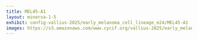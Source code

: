 ```yaml
---
title: MEL45-A1
layout: minerva-1-5
exhibit: config-vallius-2025/early_melanoma_cell_lineage_e24/MEL45-A1
images: https://s3.amazonaws.com/www.cycif.org/vallius-2025/early_melanoma_cell_lineage_e24/MEL45-A1
---
```

